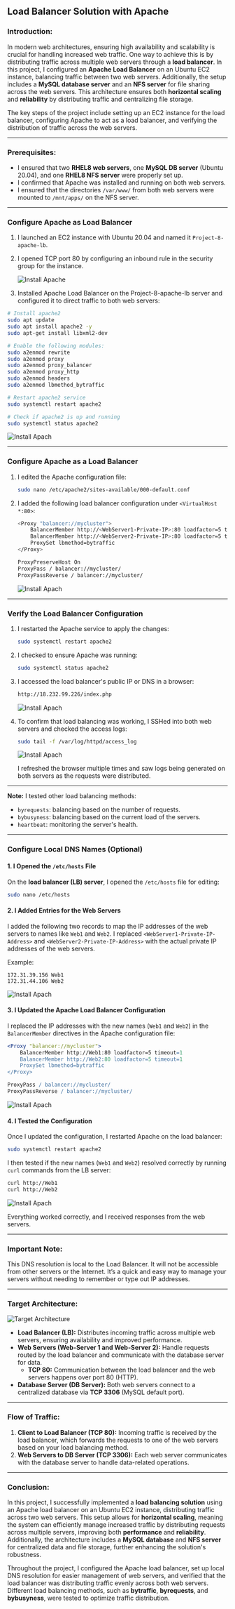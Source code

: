 ## Load Balancer Solution with Apache

### **Introduction:**

In modern web architectures, ensuring high availability and scalability is crucial for handling increased web traffic. One way to achieve this is by distributing traffic across multiple web servers through a **load balancer**. In this project, I configured an **Apache Load Balancer** on an Ubuntu EC2 instance, balancing traffic between two web servers. Additionally, the setup includes a **MySQL database server** and an **NFS server** for file sharing across the web servers. This architecture ensures both **horizontal scaling** and **reliability** by distributing traffic and centralizing file storage.

The key steps of the project include setting up an EC2 instance for the load balancer, configuring Apache to act as a load balancer, and verifying the distribution of traffic across the web servers.

---

### Prerequisites:
- I ensured that two **RHEL8 web servers**, one **MySQL DB server** (Ubuntu 20.04), and one **RHEL8 NFS server** were properly set up. 
- I confirmed that Apache was installed and running on both web servers.
- I ensured that the directories `/var/www/` from both web servers were mounted to `/mnt/apps/` on the NFS server.

---

### **Configure Apache as Load Balancer**

1. I launched an EC2 instance with Ubuntu 20.04 and named it `Project-8-apache-lb`.
2. I opened TCP port 80 by configuring an inbound rule in the security group for the instance.
   
   ![Install Apache](./self_study/images/ec2_instance.png)

3. Installed Apache Load Balancer on the Project-8-apache-lb server and configured it to direct traffic to both web servers:

```bash
# Install apache2
sudo apt update
sudo apt install apache2 -y
sudo apt-get install libxml2-dev

# Enable the following modules:
sudo a2enmod rewrite
sudo a2enmod proxy
sudo a2enmod proxy_balancer
sudo a2enmod proxy_http
sudo a2enmod headers
sudo a2enmod lbmethod_bytraffic

# Restart apache2 service
sudo systemctl restart apache2

# Check if apache2 is up and running
sudo systemctl status apache2
```
![Install Apach](./self_study/images/ll.png)


---

### **Configure Apache as a Load Balancer**

1. I edited the Apache configuration file:
   ```bash
   sudo nano /etc/apache2/sites-available/000-default.conf
   ```
2. I added the following load balancer configuration under `<VirtualHost *:80>`:
   ```bash
   <Proxy "balancer://mycluster">
       BalancerMember http://<WebServer1-Private-IP>:80 loadfactor=5 timeout=1
       BalancerMember http://<WebServer2-Private-IP>:80 loadfactor=5 timeout=1
       ProxySet lbmethod=bytraffic
   </Proxy>

   ProxyPreserveHost On
   ProxyPass / balancer://mycluster/
   ProxyPassReverse / balancer://mycluster/
   ```
   ![Install Apach](./self_study/images/ff.png)
---

### **Verify the Load Balancer Configuration**

1. I restarted the Apache service to apply the changes:
   ```bash
   sudo systemctl restart apache2
   ```

2. I checked to ensure Apache was running:
   ```bash
   sudo systemctl status apache2
   ```

3. I accessed the load balancer's public IP or DNS in a browser:
   ```bash
   http://18.232.99.226/index.php
   ```
   ![Install Apach](./self_study/images/ss.png)

4. To confirm that load balancing was working, I SSHed into both web servers and checked the access logs:
   ```bash
   sudo tail -f /var/log/httpd/access_log
   ```
   ![Install Apach](./self_study/images/mm.png)

   I refreshed the browser multiple times and saw logs being generated on both servers as the requests were distributed.

---

**Note:** I tested other load balancing methods:
- `byrequests`: balancing based on the number of requests.
- `bybusyness`: balancing based on the current load of the servers.
- `heartbeat`: monitoring the server's health.

---

### **Configure Local DNS Names (Optional)**

#### **1. I Opened the `/etc/hosts` File**

On the **load balancer (LB) server**, I opened the `/etc/hosts` file for editing:

```bash
sudo nano /etc/hosts
```

#### **2. I Added Entries for the Web Servers**

I added the following two records to map the IP addresses of the web servers to names like `Web1` and `Web2`. I replaced `<WebServer1-Private-IP-Address>` and `<WebServer2-Private-IP-Address>` with the actual private IP addresses of the web servers.

Example:
```
172.31.39.156 Web1
172.31.44.106 Web2
```
![Install Apach](./self_study/images/hosts.png)

#### **3. I Updated the Apache Load Balancer Configuration**

I replaced the IP addresses with the new names (`Web1` and `Web2`) in the `BalancerMember` directives in the Apache configuration file:

```apache
<Proxy "balancer://mycluster">
    BalancerMember http://Web1:80 loadfactor=5 timeout=1
    BalancerMember http://Web2:80 loadfactor=5 timeout=1
    ProxySet lbmethod=bytraffic
</Proxy>

ProxyPass / balancer://mycluster/
ProxyPassReverse / balancer://mycluster/
```
![Install Apach](./self_study/images/web.png)

#### **4. I Tested the Configuration**

Once I updated the configuration, I restarted Apache on the load balancer:

```bash
sudo systemctl restart apache2
```

I then tested if the new names (`Web1` and `Web2`) resolved correctly by running `curl` commands from the LB server:

```bash
curl http://Web1
curl http://Web2
```
![Install Apach](./self_study/images/webaccess.png)

Everything worked correctly, and I received responses from the web servers.

---

### **Important Note:**
This DNS resolution is local to the Load Balancer. It will not be accessible from other servers or the Internet. It’s a quick and easy way to manage your servers without needing to remember or type out IP addresses.

---

### **Target Architecture:**

![Target Architecture](./self_study/images/image.png)

- **Load Balancer (LB):** Distributes incoming traffic across multiple web servers, ensuring availability and improved performance.
- **Web Servers (Web-Server 1 and Web-Server 2):** Handle requests routed by the load balancer and communicate with the database server for data.
  - **TCP 80:** Communication between the load balancer and the web servers happens over port 80 (HTTP).
- **Database Server (DB Server):** Both web servers connect to a centralized database via **TCP 3306** (MySQL default port).

---

### **Flow of Traffic:**

1. **Client to Load Balancer (TCP 80):** Incoming traffic is received by the load balancer, which forwards the requests to one of the web servers based on your load balancing method.
2. **Web Servers to DB Server (TCP 3306):** Each web server communicates with the database server to handle data-related operations.

---

### **Conclusion:**

In this project, I successfully implemented a **load balancing solution** using an Apache load balancer on an Ubuntu EC2 instance, distributing traffic across two web servers. This setup allows for **horizontal scaling**, meaning the system can efficiently manage increased traffic by distributing requests across multiple servers, improving both **performance** and **reliability**. Additionally, the architecture includes a **MySQL database** and **NFS server** for centralized data and file storage, further enhancing the solution's robustness.

Throughout the project, I configured the Apache load balancer, set up local DNS resolution for easier management of web servers, and verified that the load balancer was distributing traffic evenly across both web servers. Different load balancing methods, such as **bytraffic**, **byrequests**, and **bybusyness**, were tested to optimize traffic distribution.

